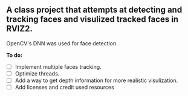 ## A class project that attempts at detecting and tracking faces and visulized tracked faces in RVIZ2.
OpenCV's DNN was used for face detection.

**To do:** 
- [ ] Implement multiple faces tracking.
- [ ] Optimize threads.
- [ ] Add a way to get depth information for more realistic visulization. 
- [ ] Add licenses and credit used resources